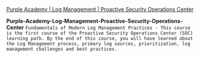 [Purple Academy | Log Management | Proactive Security Operations Center](https://academy.picussecurity.com/course/log-management-proactive-soc)

**Purple-Academy-Log-Management-Proactive-Security-Operations-Center** `Fundamentals of Modern Log Management Practices - This course is the first course of the Proactive Security Operations Center (SOC) learning path. By the end of this course, you will have learned about the Log Management process, primary log sources, prioritization, log management challenges and best practices.`
